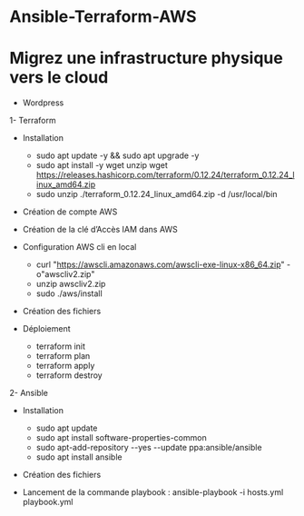 # Ansible-Terraform-AWS
# Migrez une infrastructure physique vers le cloud

- Wordpress

1- Terraform
  * Installation
    - sudo apt update -y && sudo apt upgrade -y
    - sudo apt install -y wget unzip
wget https://releases.hashicorp.com/terraform/0.12.24/terraform_0.12.24_linux_amd64.zip
    - sudo unzip ./terraform_0.12.24_linux_amd64.zip -d /usr/local/bin

  * Création de compte AWS
  * Création de la clé d’Accès IAM dans AWS
  * Configuration AWS cli en local
    - curl "https://awscli.amazonaws.com/awscli-exe-linux-x86_64.zip" -o"awscliv2.zip"
    - unzip awscliv2.zip
    - sudo ./aws/install

  * Création des fichiers
  * Déploiement
    - terraform init
    - terraform plan
    - terraform apply
    - terraform destroy

2- Ansible
  * Installation
    - sudo apt update
    - sudo apt install software-properties-common
    - sudo apt-add-repository --yes --update ppa:ansible/ansible
    - sudo apt install ansible

  * Création des fichiers 
  * Lancement de la commande playbook : ansible-playbook -i hosts.yml playbook.yml


